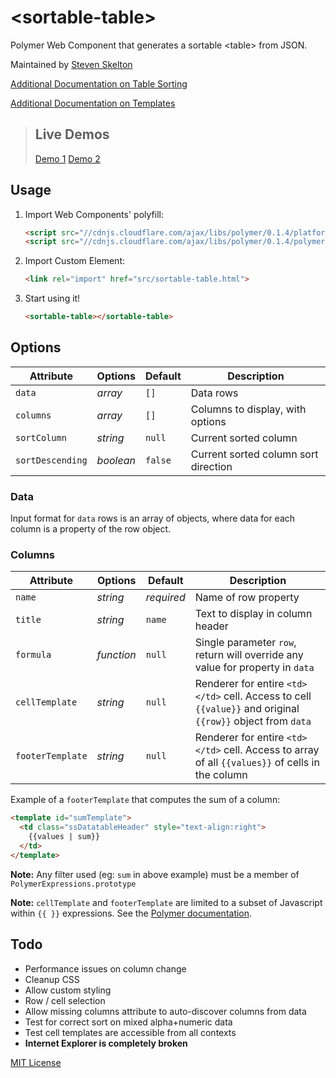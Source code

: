 &lt;sortable-table&gt;
================

Polymer Web Component that generates a sortable &lt;table> from JSON.

Maintained by [Steven Skelton](https://github.com/stevenrskelton)

[Additional Documentation on Table Sorting](http://stevenskelton.ca/sortable-table-with-polymer-web-components/)

[Additional Documentation on Templates](http://stevenskelton.ca/advanced-uses-polymer-templates/)

> ## Live Demos
> [Demo 1](http://blog.stevenskelton.ca/sortable-table/examples/columns-with-templates.html)
> [Demo 2](http://blog.stevenskelton.ca/sortable-table/examples/columns-with-templates-that-are-templates.html)

## Usage

1. Import Web Components' polyfill:

    ```html
    <script src="//cdnjs.cloudflare.com/ajax/libs/polymer/0.1.4/platform.js"></script>
    <script src="//cdnjs.cloudflare.com/ajax/libs/polymer/0.1.4/polymer.js"></script>
    ```

2. Import Custom Element:

    ```html
    <link rel="import" href="src/sortable-table.html">
    ```

3. Start using it!

    ```html
    <sortable-table></sortable-table>
    ```
	
## Options

Attribute  			| Options                   | Default             	| Description
---        			| ---                       | ---                 	| ---
`data`      		| *array*                  	| `[]`               	| Data rows
`columns`      		| *array*       			| `[]`               	| Columns to display, with options
`sortColumn`   		| *string*                  | `null`               	| Current sorted column
`sortDescending`   	| *boolean*                 | `false`              	| Current sorted column sort direction

### Data

Input format for `data` rows is an array of objects, where data for each column is a property of the row object.

### Columns

Attribute  			| Options                   | Default             	| Description
---        			| ---                       | ---                 	| ---
`name`      		| *string*                 	| _required_           	| Name of row property
`title`      		| *string*       			| `name`               	| Text to display in column header
`formula`   		| *function*                | `null`               	| Single parameter `row`, return will override any value for property in `data`
`cellTemplate`   	| *string*                 	| `null`              	| Renderer for entire `<td></td>` cell. Access to cell `{{value}}` and original `{{row}}` object from `data`
`footerTemplate`   	| *string*                 	| `null`              	| Renderer for entire `<td></td>` cell. Access to array of all `{{values}}` of cells in the column


Example of a `footerTemplate` that computes the sum of a column:

```html
<template id="sumTemplate">
  <td class="ssDatatableHeader" style="text-align:right">
	{{values | sum}}
  </td>
</template>
```
__Note:__  Any filter used (eg: `sum` in above example) must be a member of `PolymerExpressions.prototype`

__Note:__  `cellTemplate` and `footerTemplate` are limited to a subset of Javascript within `{{ }}` expressions.  See the [Polymer documentation](http://www.polymer-project.org/docs/polymer/expressions.html).

## Todo

- Performance issues on column change
- Cleanup CSS
- Allow custom styling
- Row / cell selection
- Allow missing columns attribute to auto-discover columns from data
- Test for correct sort on mixed alpha+numeric data
- Test cell templates are accessible from all contexts
- __Internet Explorer is completely broken__

[MIT License](http://opensource.org/licenses/MIT)